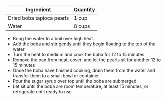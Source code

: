 Ingredient | Quantity
---|---
Dried boba tapioca pearls | 1 cup
Water | 8 cups

- Bring the water to a boil over high heat
- Add the boba and stir gently until they begin floating to the top of the water
- Turn the heat to medium and cook the boba for 12 to 15 minutes
- Remove the pan from heat, cover, and let the pearls sit for another 12 to 15 minutes
- Once the boba have finished cooking, drain them from the water and transfer them to a small bowl or container
- Pour the sugar syrup over top until the boba are submerged
- Let sit until the boba are room temperature, at least 15 minutes, or refrigerate until ready to use
